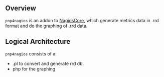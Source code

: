 ## Overview

`pnp4nagios` is an addon to [NagiosCore](https://github.com/NagiosEnterprises/nagioscore), which generate metrics data in .rrd format and do the graphing of .rrd data.

## Logical Architecture

`pnp4nagios` consists of a:

* .pl to convert and generate rrd db.
* php for the graphing

